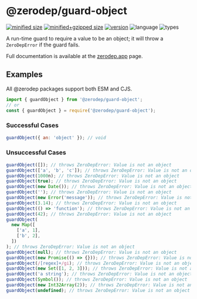 # @zerodep/guard-object

[![minified size](https://img.shields.io/bundlephobia/min/@zerodep/guard-object?style=flat-square&color=blue)](https://bundlephobia.com/package/@zerodep/guard-object)
[![minified+gzipped size](https://img.shields.io/bundlephobia/minzip/@zerodep/guard-object?style=flat-square&color=blue)](https://bundlephobia.com/package/@zerodep/guard-object)
[![version](https://img.shields.io/npm/v/@zerodep/guard-object?style=flat-square&color=blue)](https://www.npmjs.com/package/@zerodep/guard-object)
![language](https://img.shields.io/badge/typescript-100%25-blue?style=flat-square)
![types](https://img.shields.io/badge/types-included-blue?style=flat-square)

A run-time guard to require a value to be an object; it will throw a `ZeroDepError` if the guard fails.

Full documentation is available at the [zerodep.app](http://zerodep.app/#/guard/object) page.

## Examples

All @zerodep packages support both ESM and CJS.

```javascript
import { guardObject } from '@zerodep/guard-object';
// or
const { guardObject } = require('@zerodep/guard-object');
```

### Successful Cases

```javascript
guardObject({ an: 'object' }); // void
```

### Unsuccessful Cases

```javascript
guardObject([]); // throws ZeroDepError: Value is not an object
guardObject(['a', 'b', 'c']); // throws ZeroDepError: Value is not an object
guardObject(1000n); // throws ZeroDepError: Value is not an object
guardObject(true); // throws ZeroDepError: Value is not an object
guardObject(new Date()); // throws ZeroDepError: Value is not an object
guardObject(''); // throws ZeroDepError: Value is not an object
guardObject(new Error('message')); // throws ZeroDepError: Value is not an object
guardObject(3.14); // throws ZeroDepError: Value is not an object
guardObject(() => 'function'); // throws ZeroDepError: Value is not an object
guardObject(42); // throws ZeroDepError: Value is not an object
guardObject(
  new Map([
    ['a', 1],
    ['b', 2],
  ])
); // throws ZeroDepError: Value is not an object
guardObject(null); // throws ZeroDepError: Value is not an object
guardObject(new Promise(() => {})); // throws ZeroDepError: Value is not an object
guardObject(/[regex]+/gi); // throws ZeroDepError: Value is not an object
guardObject(new Set([1, 2, 3])); // throws ZeroDepError: Value is not an object
guardObject('a string'); // throws ZeroDepError: Value is not an object
guardObject(Symbol()); // throws ZeroDepError: Value is not an object
guardObject(new Int32Array(2)); // throws ZeroDepError: Value is not an object
guardObject(undefined); // throws ZeroDepError: Value is not an object
```
